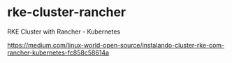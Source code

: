 # rke-cluster-rancher
RKE Cluster  with Rancher - Kubernetes

https://medium.com/linux-world-open-source/instalando-cluster-rke-com-rancher-kubernetes-fc858c58614a
